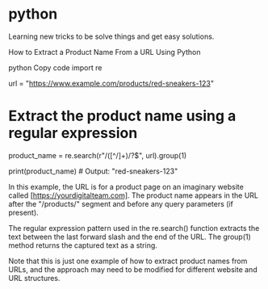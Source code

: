 # python
Learning new tricks to be solve things and get easy solutions.

How to Extract a Product Name From a URL Using Python

python
Copy code
import re

url = "https://www.example.com/products/red-sneakers-123"

# Extract the product name using a regular expression
product_name = re.search(r"/([^/]+)/?$", url).group(1)

print(product_name) # Output: "red-sneakers-123"

In this example, the URL is for a product page on an imaginary website called [https://yourdigitalteam.com]. The product name appears in the URL after the "/products/" segment and before any query parameters (if present).

The regular expression pattern used in the re.search() function extracts the text between the last forward slash and the end of the URL. The group(1) method returns the captured text as a string.

Note that this is just one example of how to extract product names from URLs, and the approach may need to be modified for different website and URL structures.
